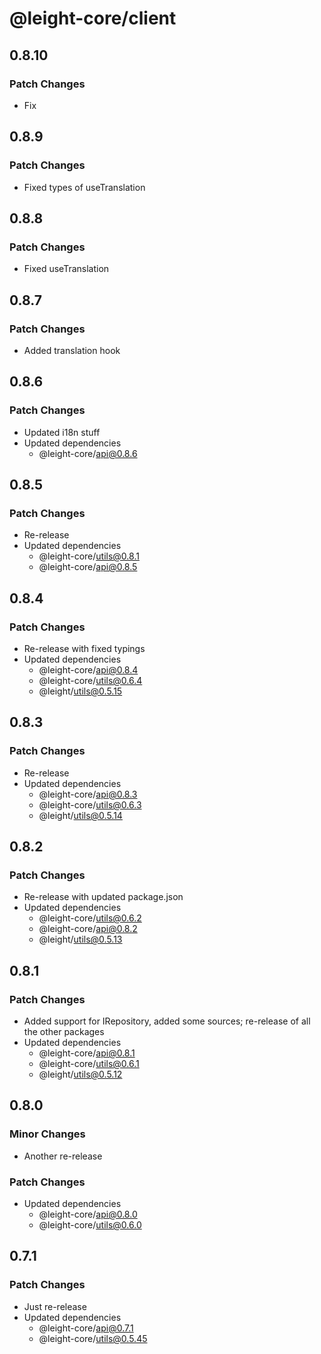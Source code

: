 # @leight-core/client

## 0.8.10

### Patch Changes

- Fix

## 0.8.9

### Patch Changes

- Fixed types of useTranslation

## 0.8.8

### Patch Changes

- Fixed useTranslation

## 0.8.7

### Patch Changes

- Added translation hook

## 0.8.6

### Patch Changes

- Updated i18n stuff
- Updated dependencies
	- @leight-core/api@0.8.6

## 0.8.5

### Patch Changes

- Re-release
- Updated dependencies
	- @leight-core/utils@0.8.1
	- @leight-core/api@0.8.5

## 0.8.4

### Patch Changes

- Re-release with fixed typings
- Updated dependencies
	- @leight-core/api@0.8.4
	- @leight-core/utils@0.6.4
	- @leight/utils@0.5.15

## 0.8.3

### Patch Changes

- Re-release
- Updated dependencies
	- @leight-core/api@0.8.3
	- @leight-core/utils@0.6.3
	- @leight/utils@0.5.14

## 0.8.2

### Patch Changes

- Re-release with updated package.json
- Updated dependencies
	- @leight-core/utils@0.6.2
	- @leight-core/api@0.8.2
	- @leight/utils@0.5.13

## 0.8.1

### Patch Changes

- Added support for IRepository, added some sources; re-release of all the other packages
- Updated dependencies
	- @leight-core/api@0.8.1
	- @leight-core/utils@0.6.1
	- @leight/utils@0.5.12

## 0.8.0

### Minor Changes

- Another re-release

### Patch Changes

- Updated dependencies
	- @leight-core/api@0.8.0
	- @leight-core/utils@0.6.0

## 0.7.1

### Patch Changes

- Just re-release
- Updated dependencies
	- @leight-core/api@0.7.1
	- @leight-core/utils@0.5.45
